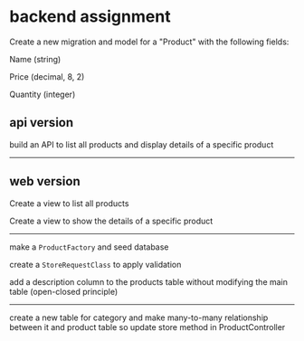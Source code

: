 <h1>backend assignment</h1>
<p>Create a new migration and model for a "Product" with the following fields:</p>
<p>Name (string)</p>
<p>Price (decimal, 8, 2)</p>
<p>Quantity (integer)</p>
<h2>api version</h2>
<p>build an API to list all products and display details of a specific product</p>
<hr>
<h2>web version</h2>
<p>Create a view to list all products</p>
<p>Create a view to show the details of a specific product</p>
<hr>
<p>make a <code>ProductFactory</code> and seed database</p>
<p>create a <code>StoreRequestClass</code> to apply validation</p>
<p>add a description column to the products table without modifying the main table (open-closed principle)</p>
<hr>
<p>create a new table for category and make many-to-many relationship between it and product table so update store method in ProductController</p>
